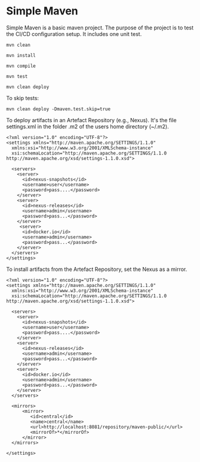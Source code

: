 # Simple Maven

Simple Maven is a basic maven project. The purpose of the project is to test the CI/CD configuration setup. It includes one unit test.

```
mvn clean
```

```
mvn install
```

```
mvn compile
```

```
mvn test
```

```
mvn clean deploy
```

To skip tests:
```
mvn clean deploy -Dmaven.test.skip=true
```

To deploy artifacts in an Artefact Repository (e.g., Nexus). It's the file settings.xml in the folder .m2 of the users home directory (~/.m2).

```
<?xml version="1.0" encoding="UTF-8"?>
<settings xmlns="http://maven.apache.org/SETTINGS/1.1.0"
  xmlns:xsi="http://www.w3.org/2001/XMLSchema-instance"
  xsi:schemaLocation="http://maven.apache.org/SETTINGS/1.1.0 http://maven.apache.org/xsd/settings-1.1.0.xsd">

  <servers>
    <server>
      <id>nexus-snapshots</id>
      <username>user</username>
      <password>pass....</password>
    </server>
    <server>
      <id>nexus-releases</id>
      <username>admin</username>
      <password>pass...</password>
    </server>
     <server>
      <id>docker.io</id>
      <username>admin</username>
      <password>pass...</password>
    </server>
  </servers>
</settings>
```
To install artifacts from the Artefact Repository, set the Nexus as a mirror.
```
<?xml version="1.0" encoding="UTF-8"?>
<settings xmlns="http://maven.apache.org/SETTINGS/1.1.0"
  xmlns:xsi="http://www.w3.org/2001/XMLSchema-instance"
  xsi:schemaLocation="http://maven.apache.org/SETTINGS/1.1.0 http://maven.apache.org/xsd/settings-1.1.0.xsd">

  <servers>
    <server>
      <id>nexus-snapshots</id>
      <username>user</username>
      <password>pass....</password>
    </server>
    <server>
      <id>nexus-releases</id>
      <username>admin</username>
      <password>pass...</password>
    </server>
    <server>
      <id>docker.io</id>
      <username>admin</username>
      <password>pass...</password>
    </server>
  </servers>
  
  <mirrors>
      <mirror>
         <id>central</id>
         <name>central</name>
         <url>http://localhost:8081/repository/maven-public/</url>
         <mirrorOf>*</mirrorOf>
      </mirror>
  </mirrors>

</settings>
```

